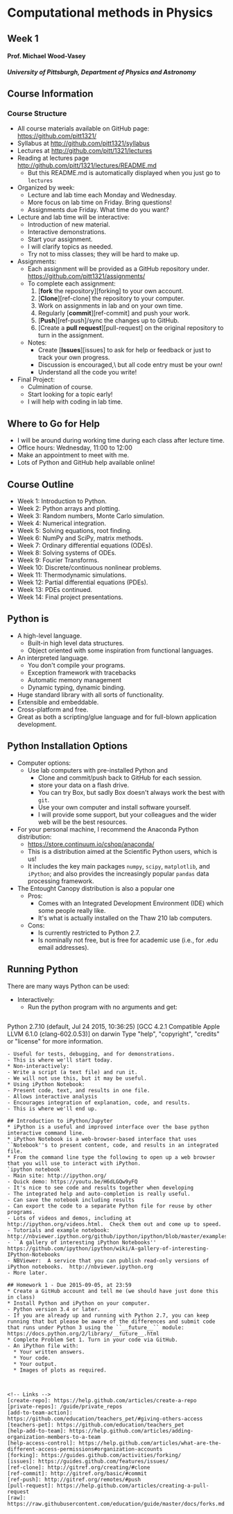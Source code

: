 # Computational methods in Physics
## Week 1
#### Prof. Michael Wood-Vasey
##### University of Pittsburgh, Department of Physics and Astronomy

## Course Information

### Course Structure
* All course materials available on GitHub page: https://github.com/pitt1321/
* Syllabus at http://github.com/pitt1321/syllabus
* Lectures at http://github.com/pitt/1321/lectures
* Reading at lectures page http://github.com/pitt/1321/lectures/README.md
  - But this README.md is automatically displayed when you just go to `lectures`
* Organized by week:
  - Lecture and lab time each Monday and Wednesday.
  - More focus on lab time on Friday.  Bring questions!
  - Assignments due Friday.  What time do you want?
* Lecture and lab time will be interactive:
  - Introduction of new material.
  - Interactive demonstrations.
  - Start your assignment.
  - I will clarify topics as needed.
  - Try not to miss classes; they will be hard to make up.
* Assignments:
  - Each assignment will be provided as a GitHub repository under.
    https://github.com/pitt1321/assignments/
  - To complete each assignment:
    1. [**fork** the repository][forking] to your own account.
    2. [**Clone**][ref-clone] the repository to your computer.
    3. Work on assignments in lab and on your own time.
    4. Regularly [**commit**][ref-commit] and push your work.
    5. [**Push**][ref-push]/sync the changes up to GitHub.
    6. [Create a **pull request**][pull-request] on the original repository to turn in the assignment.
  - Notes:
    * Create [**Issues**][issues] to ask for help or feedback or just to track your own progress.
    * Discussion is encouraged,\\ but all code entry must be your own!
    * Understand all the code you write!
* Final Project:
  - Culmination of course.
  - Start looking for a topic early!
  - I will help with coding in lab time.

## Where to Go for Help
* I will be around during working time during each class after lecture time.
* Office hours: Wednesday, 11:00 to 12:00
* Make an appointment to meet with me.
* Lots of Python and GitHub help available online!

## Course Outline
* Week 1: Introduction to Python.
* Week 2: Python arrays and plotting.
* Week 3: Random numbers, Monte Carlo simulation.
* Week 4: Numerical integration.
* Week 5: Solving equations, root finding.
* Week 6: NumPy and SciPy, matrix methods.
* Week 7: Ordinary differential equations (ODEs).
* Week 8: Solving systems of ODEs.
* Week 9: Fourier Transforms.
* Week 10: Discrete/continuous nonlinear problems.
* Week 11: Thermodynamic simulations.
* Week 12: Partial differential equations (PDEs).
* Week 13: PDEs continued.
* Week 14: Final project presentations.

## Python is 
* A high-level language.
  - Built-in high level data structures.
  - Object oriented with some inspiration from functional languages.
* An interpreted language.
  - You don't compile your programs.
  - Exception framework with tracebacks
  - Automatic memory management
  - Dynamic typing, dynamic binding.
* Huge standard library with all sorts of functionality.
* Extensible and embeddable.
* Cross-platform and free.
* Great as both a scripting/glue language and for full-blown application development.

## Python Installation Options
* Computer options:
  - Use lab computers with pre-installed Python and 
    * Clone and commit/push back to GitHub for each session.
    * store your data on a flash drive.
    * You can try Box, but sadly Box doesn't always work the best with `git`.
    * Use your own computer and install software yourself.
    * I will provide some support, but your colleagues and the wider web will be the best resources.
* For your personal machine, I recommend the Anaconda Python distribution:
  - https://store.continuum.io/cshop/anaconda/
  - This is a distribution aimed at the Scientific Python users, which is us!
  - It includes the key main packages `numpy`, `scipy`, `matplotlib`, and `iPython`; and also provides the increasingly popular `pandas` data processing framework.
* The Entought Canopy distribution is also a popular one
  - Pros: 
    * Comes with an Integrated Development Environment (IDE) which some people really like.  
    * It's what is actually installed on the Thaw 210 lab computers.
  - Cons: 
    * Is currently restricted to Python 2.7.
    * Is nominally not free, but is free for academic use (i.e., for .edu email addresses).


## Running Python
There are many ways Python can be used:
* Interactively:
  - Run the python program with no arguments and get:
  ```
Python 2.7.10 (default, Jul 24 2015, 10:36:25) 
[GCC 4.2.1 Compatible Apple LLVM 6.1.0 (clang-602.0.53)] on darwin
Type "help", "copyright", "credits" or "license" for more information.
>>> 
  ```
  - Useful for tests, debugging, and for demonstrations.
  - This is where we'll start today.
* Non-interactively:
  - Write a script (a text file) and run it.
  - We will not use this, but it may be useful.
* Using iPython Notebook:
  - Present code, text, and results in one file.
  - Allows interactive analysis
  - Encourages integration of explanation, code, and results.
  - This is where we'll end up.

## Introduction to iPython/Jupyter
* iPython is a useful and improved interface over the base python interactive command line.
* iPython Notebook is a web-browser-based interface that uses ``Notebook''s to present content, code, and results in an integrated file.
* From the command line type the following to open up a web browser that you will use to interact with iPython.
`ipython notebook`
  - Main site: http://ipython.org/
  - Quick demo: https://youtu.be/H6dLGQw9yFQ
  - It's nice to see code and results together when developing
  - The integrated help and auto-completion is really useful.
  - Can save the notebook including results
  - Can export the code to a separate Python file for reuse by other programs.
  - Lots of videos and demos, including at http://ipython.org/videos.html.  Check them out and come up to speed.
  - Tutorials and example notebook:  http://nbviewer.ipython.org/github/ipython/ipython/blob/master/examples/Notebook/Index.ipynb
  - ``A gallery of interesting iPython Notebooks'' https://github.com/ipython/ipython/wiki/A-gallery-of-interesting-IPython-Notebooks
  - NBViewer:  A service that you can publish read-only versions of iPython notebooks.  http://nbviewer.ipython.org
  - More later.

## Homework 1 - Due 2015-09-05, at 23:59
* Create a GitHub account and tell me (we should have just done this in class)
* Install Python and iPython on your computer.
  - Python version 3.4 or later.
  - If you are already up and running with Python 2.7, you can keep running that but please be aware of the differences and submit code that runs under Python 3 using the ``__future__`` module: https://docs.python.org/2/library/__future__.html
* Complete Problem Set 1. Turn in your code via GitHub.
  - An iPython file with:
    * Your written answers.
    * Your code.
    * Your output.
    * Images of plots as required.



<!-- Links -->
[create-repo]: https://help.github.com/articles/create-a-repo
[private-repos]: /guide/private_repos
[add-to-team-action]: https://github.com/education/teachers_pet/#giving-others-access
[teachers-pet]: https://github.com/education/teachers_pet
[help-add-to-team]: https://help.github.com/articles/adding-organization-members-to-a-team
[help-access-control]: https://help.github.com/articles/what-are-the-different-access-permissions#organization-accounts
[forking]: https://guides.github.com/activities/forking/
[issues]: https://guides.github.com/features/issues/
[ref-clone]: http://gitref.org/creating/#clone
[ref-commit]: http://gitref.org/basic/#commit
[ref-push]: http://gitref.org/remotes/#push
[pull-request]: https://help.github.com/articles/creating-a-pull-request
[raw]: https://raw.githubusercontent.com/education/guide/master/docs/forks.md
